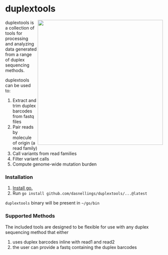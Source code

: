 # duplextools

<!-- badges: start -->

<!-- badges: end -->

<img src="https://github.com/user-attachments/assets/895780b3-ea8e-48f8-8cd5-a5b9ca3cc07d" width=400 align="right">

duplextools is a collection of tools for processing and analyzing data generated from a range of duplex sequencing methods.

duplextools can be used to:
1) Extract and trim duplex barcodes from fastq files
2) Pair reads by molecule of origin (a read family)
3) Call variants from read families
4) Filter variant calls
5) Compute genome-wide mutation burden

### Installation
1. [Install go.](https://go.dev/doc/install)
2. Run `go install github.com/dasnellings/duplextools/...@latest`

`duplextools` binary will be present in `~/go/bin`

### Supported Methods
The included tools are designed to be flexible for use with any duplex sequencing method that either 
1) uses duplex barcodes inline with read1 and read2
2) the user can provide a fastq containing the duplex barcodes

[//]: # "duplextools has been tested (and has presets) for the following methods"
[//]: # "* [META-CS](https://pubmed.ncbi.nlm.nih.gov/33593904/)"
